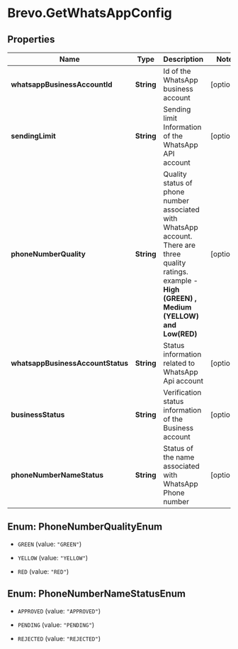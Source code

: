 # Brevo.GetWhatsAppConfig

## Properties
Name | Type | Description | Notes
------------ | ------------- | ------------- | -------------
**whatsappBusinessAccountId** | **String** | Id of the WhatsApp business account | [optional] 
**sendingLimit** | **String** | Sending limit Information of the WhatsApp API account | [optional] 
**phoneNumberQuality** | **String** | Quality status of phone number associated with WhatsApp account. There are three quality ratings. example - **High (GREEN) , Medium (YELLOW) and Low(RED)** | [optional] 
**whatsappBusinessAccountStatus** | **String** | Status information related to WhatsApp Api account | [optional] 
**businessStatus** | **String** | Verification status information of the Business account | [optional] 
**phoneNumberNameStatus** | **String** | Status of the name associated with WhatsApp Phone number | [optional] 


<a name="PhoneNumberQualityEnum"></a>
## Enum: PhoneNumberQualityEnum


* `GREEN` (value: `"GREEN"`)

* `YELLOW` (value: `"YELLOW"`)

* `RED` (value: `"RED"`)




<a name="PhoneNumberNameStatusEnum"></a>
## Enum: PhoneNumberNameStatusEnum


* `APPROVED` (value: `"APPROVED"`)

* `PENDING` (value: `"PENDING"`)

* `REJECTED` (value: `"REJECTED"`)




